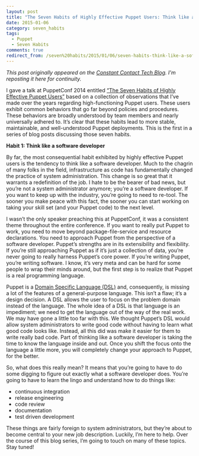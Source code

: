 ```yaml
---
layout: post
title: "The Seven Habits of Highly Effective Puppet Users: Think like a software developer"
date: 2015-01-06
category: seven_habits
tags:
  - Puppet
  - Seven Habits
comments: true
redirect_from: /seven%20habits/2015/01/06/seven-habits-think-like-a-software-developer.html
---
```


*This post originally appeared on the [Constant Contact Tech Blog](http://techblog.constantcontact.com/devops/7-habits-of-highly-effective-puppet-users-habit-1/). I'm reposting it here for continuity.*

I gave a talk at PuppetConf 2014 entitled [“The Seven Habits of Highly Effective Puppet Users”](https://puppetlabs.com/presentations/seven-habits-highly-effective-puppet-users-david-danzilio-constant-contact) based on a collection of observations that I’ve made over the years regarding high-functioning Puppet users. These users exhibit common behaviors that go far beyond policies and procedures. These behaviors are broadly understood by team members and nearly universally adhered to. It’s clear that these habits lead to more stable, maintainable, and well-understood Puppet deployments. This is the first in a series of blog posts discussing those seven habits.

**Habit 1: Think like a software developer**

By far, the most consequential habit exhibited by highly effective Puppet users is the tendency to think like a software developer. Much to the chagrin of many folks in the field, infrastructure as code has fundamentally changed the practice of system administration. This change is so great that it warrants a redefinition of the job. I hate to be the bearer of bad news, but you’re not a system administrator anymore; you’re a software developer. If you want to keep up with the industry, you’re going to need to re-tool. The sooner you make peace with this fact, the sooner you can start working on taking your skill set (and your Puppet code) to the next level.

I wasn’t the only speaker preaching this at PuppetConf, it was a consistent theme throughout the entire conference. If you want to really put Puppet to work, you need to move beyond package-file-service and resource declarations. You need to approach Puppet from the perspective of a software developer. Puppet’s strengths are in its extensibility and flexibility. If you’re still approaching Puppet as if it’s just a collection of data, you’re never going to really harness Puppet’s core power. If you’re writing Puppet, you’re writing software. I know, it’s very meta and can be hard for some people to wrap their minds around, but the first step is to realize that Puppet is a real programming language.

Puppet is a [Domain Specific Language (DSL)](http://en.wikipedia.org/wiki/Domain-specific_language) and, consequently, is missing a lot of the features of a general-purpose language. This isn’t a flaw; it’s a design decision. A DSL allows the user to focus on the problem domain instead of the language. The whole idea of a DSL is that language is an impediment; we need to get the language out of the way of the real work. We may have gone a little too far with this. We thought Puppet’s DSL would allow system administrators to write good code without having to learn what good code looks like. Instead, all this did was make it easier for them to write really bad code. Part of thinking like a software developer is taking the time to know the language inside and out. Once you shift the focus onto the language a little more, you will completely change your approach to Puppet, for the better.

So, what does this really mean? It means that you’re going to have to do some digging to figure out exactly what a software developer does. You’re going to have to learn the lingo and understand how to do things like:

- continuous integration
- release engineering
- code review
- documentation
- test driven development

These things are fairly foreign to system administrators, but they’re about to become central to your new job description. Luckily, I’m here to help. Over the course of this blog series, I’m going to touch on many of these topics. Stay tuned!
